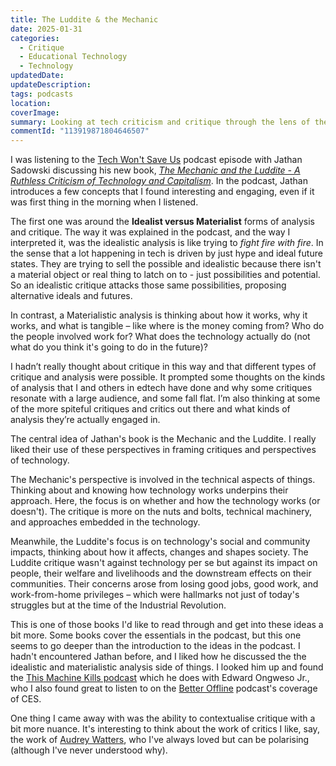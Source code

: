 ```yaml
---
title: The Luddite & the Mechanic
date: 2025-01-31
categories:
  - Critique
  - Educational Technology
  - Technology
updatedDate: 
updateDescription: 
tags: podcasts
location: 
coverImage: 
summary: Looking at tech criticism and critique through the lens of the Luddite and the Mechanic.
commentId: "113919871804646507"
---
```

I was listening to the [Tech Won't Save Us](https://www.techwontsave.us/episode/259_how_to_see_tech_like_a_luddite_w_jathan_sadowski) podcast episode with Jathan Sadowski discussing his new book, *[The Mechanic and the Luddite - A Ruthless Criticism of Technology and Capitalism](https://www.ucpress.edu/books/the-mechanic-and-the-luddite/paper)*. In the podcast, Jathan introduces a few concepts that I found interesting and engaging, even if it was first thing in the morning when I listened. 

The first one was around the **Idealist versus Materialist** forms of analysis and critique. The way it was explained in the podcast, and the way I interpreted it, was the idealistic analysis is like trying to *fight fire with fire*. In the sense that a lot happening in tech is driven by just hype and ideal future states. They are trying to sell the possible and idealistic because there isn't a material object or real thing to latch on to - just possibilities and potential. So an idealistic critique attacks those same possibilities, proposing alternative ideals and futures. 

In contrast, a Materialistic analysis is thinking about how it works, why it works, and what is tangible – like where is the money coming from? Who do the people involved work for? What does the technology actually do (not what do you think it's going to do in the future)?

I hadn’t really thought about critique in this way and that different types of critique and analysis were possible. It prompted some thoughts on the kinds of analysis that I and others in edtech have done and why some critiques resonate with a large audience, and some fall flat. I’m also thinking at some of the more spiteful critiques and critics out there and what kinds of analysis they’re actually engaged in. 

The central idea of Jathan's book is the Mechanic and the Luddite. I really liked their use of these perspectives in framing critiques and perspectives of technology.  

The Mechanic's perspective is involved in the technical aspects of things. Thinking about and knowing how technology works underpins their approach. Here, the focus is on whether and how the technology works (or doesn't). The critique is more on the nuts and bolts, technical machinery, and approaches embedded in the technology. 

Meanwhile, the Luddite's focus is on technology's social and community impacts, thinking about how it affects, changes and shapes society. The Luddite critique wasn't against technology per se but against its impact on people, their welfare and livelihoods and the downstream effects on their communities. Their concerns arose from losing good jobs, good work, and work-from-home privileges – which were hallmarks not just of today's struggles but at the time of the Industrial Revolution.  

This is one of those books I'd like to read through and get into these ideas a bit more. Some books cover the essentials in the podcast, but this one seems to go deeper than the introduction to the ideas in the podcast. I hadn't encountered Jathan before, and I liked how he discussed the the idealistic and materialistic analysis side of things. I looked him up and found the [This Machine Kills podcast](https://soundcloud.com/thismachinekillspod) which he does with Edward Ongweso Jr., who I also found great to listen to on the [Better Offline](https://linktr.ee/betteroffline) podcast's coverage of CES. 

One thing I came away with was the ability to contextualise critique with a bit more nuance. It's interesting to think about the work of critics I like, say, the work of [Audrey Watters](https://audreywatters.com/), who I've always loved but can be polarising (although I've never understood why).